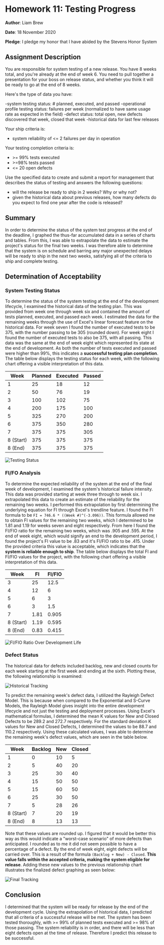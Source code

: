 # Homework 11: Testing Progress

**Author**: Liam Brew

**Date**: 18 November 2020

**Pledge**: I pledge my honor that I have abided by the Stevens Honor System

## Assignment Description

You are responsible for system testing of a new release.  You have 8 weeks total, and you're already at the end of week 6.  You need to pull together a presentation for your boss on release status, and whether you think it will be ready to go at the end of 8 weeks.

Here's the type of data you have:

-system testing status: # planned, executed, and passed
-operational profile testing status: failures per week (normalized to have same usage rate as expected in the field)
-defect status: total open, new defects discovered that week, closed that week
-historical data for last few releases

Your ship criteria is:

- system reliability of <= 2 failures per day in operation

Your testing completion criteria is:

- \>= 99% tests executed
- \>=98% tests passed
- <= 20 open defects

Use the specified data to create and submit a report for management that describes the status of testing and answers the following questions:

- will the release be ready to ship in 2 weeks? Why or why not?
- given the historical data about previous releases, how many defects do you expect to find one year after the code is released?

## Summary

In order to determine the status of the system test progress at the end of the deadline, I graphed the thus-far accumulated data in a series of charts and tables. From this, I was able to extrapolate the data to estimate the project's status for the final two weeks. I was therefore able to determine that the system is on schedule and barring any major unexpected delays will be ready to ship in the next two weeks, satisfying all of the criteria to ship and complete testing.

## Determination of Acceptability

### System Testing Status

To determine the status of the system testing at the end of the development lifecycle, I examined the historical data of the testing plan. This was provided from week one through week six and contained the amount of tests planned, executed, and passed each week. I estimated the data for the remaining weeks through the use of Excel's linear forecast feature on the historical data. For week seven I found the number of executed tests to be 375, with the number passing to be 305 (rounded down). For week eight I found the number of executed tests to also be 375, with all passing. This data was the same at the end of week eight which represented its state at the end of development. As both the number of tests executed and passed were higher than 99%, this indicates a **successful testing plan completion**. The table below displays the testing status for each week, with the following chart offering a visible interpretation of this data.

| Week | Planned | Executed | Passed     |
|------|---------|----------|------------|
| 1    | 25      | 18       | 12         |
| 2    | 50      | 76       | 19         |
| 3    | 100     | 102      | 75         |
| 4    | 200     | 175      | 100        |
| 5    | 325     | 270      | 200        |
| 6    | 375     | 350      | 280        |
| 7    | 375     | 375      | 305        |
| 8 (Start)| 375 | 375      | 375        |
| 8 (End)  | 375 | 375      | 375        |

![Testing Status](https://github.com/Liam-Brew/SSW-567/blob/master/src/Homework/11/tests.png)

### FI/FO Analysis

To determine the expected reliability of the system at the end of the final week of development, I examined the system's historical failure intensity. This data was provided starting at week three through to week six. I extrapolated this data to create an estimate of the reliability for the remaining two weeks. I performed this extrapolation by first determining the underlying equation for FI through Excel's trendline feature. I found the FI formula to be ```FI = 746.6 * ((Week #)^(-3.096))```. This formula allowed me to obtain FI values for the remaining two weeks, which I determined to be 1.81 and 1.19 for weeks seven and eight respectively. From here I found the FI/FIO ratio for the remaining two weeks, which was .905 and .595. At the end of week eight, which would signify an end to the development period, I found the project's FI value to be .83 and it's FI/FIO ratio to be .415. Under the provided criteria this value is acceptable, which indicates that the **system is reliable enough to ship**. The table below displays the total FI and FI/FIO values for the project, with the following chart offering a visible interpretation of this data.

| Week     |     FI            |     FI/FIO        |
|----------|-------------------|-------------------|
|     3    |     25            |     12.5          |
|     4    |     12            |     6             |
|     5    |     6             |     3             |
|     6    |     3             |     1.5           |
|     7    |     1.81          |     0.905         |
| 8 (Start)|     1.19          |     0.595         |
| 8 (End)  |     0.83          |     0.415         |

![FI/FIO Ratio Over Development Life](https://github.com/Liam-Brew/SSW-567/blob/master/src/Homework/11/fio.png)

### Defect Status

The historical data for defects included backlog, new and closed counts for each week starting at the first week and ending at the sixth. Plotting these, the following relationship is examined:

![Historical Tracking](https://github.com/Liam-Brew/SSW-567/blob/master/src/Homework/11/defects.png)

To predict the remaining week's defect data, I utilized the Rayleigh Defect Model. This is because when compared to the Exponential and S-Curve Models, the Rayleigh Model gives insight into the entire development lifecycle and not just the testing and deployment processes. Using Excel's mathematical formulas, I determined the mean K values for New and Closed Defects to be 289.2 and 272.7 respectively. For the standard deviation K values for New and Closed Defects, I determined the values to be 88.7 and 110.2 respectively. Using these calculated values, I was able to determine the remaining week's defect values, which are seen in the table below.

| Week  | Backlog | New  | Closed |
|-------|---------|------|--------|
| 1     | 0       | 10   | 5      |
| 2     | 5       | 40   | 20     |
| 3     | 25      | 30   | 40     |
| 4     | 15      | 50   | 50     |
| 5     | 15      | 60   | 50     |
| 6     | 25      | 30   | 50     |
| 7     | 5       | 28   | 26     |
| 8 (Start)| 7    | 20   | 19     |
| 8 (End)  | 8    | 13   | 13     |

Note that these values are rounded up. I figured that it would be better this way as this would indicate a "worst-case scenario" of more defects than anticipated. I rounded as to me it did not seem possible to have a percentage of a defect. By the end of week eight, eight defects will be carried over. This is a result of the formula ```(Backlog + New) - Closed```. **This value falls within the accepted criteria, making the system eligible for release**. Adding these new values to the previous relationship chart illustrates the finalized defect graphing as seen below:

![Final Tracking](https://github.com/Liam-Brew/SSW-567/blob/master/src/Homework/11/final_defects.png)

## Conclusion

I determined that the system will be ready for release by the end of the development cycle. Using the extrapolation of historical data, I predicted that all criteria of a successful release will be met. The system has been tested thoroughly, with >= 99% of planned tests executed and >= 98% of those passing. The system reliability is in order, and there will be less than eight defects open at the time of release. Therefore I predict this release to be successful.
